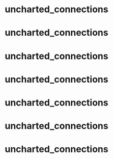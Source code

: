 # uncharted_connections
# uncharted_connections
# uncharted_connections
# uncharted_connections
# uncharted_connections
# uncharted_connections
# uncharted_connections
